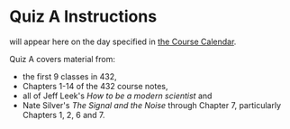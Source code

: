 # Quiz A Instructions

will appear here on the day specified in [the Course Calendar](https://thomaselove.github.io/432/calendar.html).

Quiz A covers material from:

- the first 9 classes in 432, 
- Chapters 1-14 of the 432 course notes,
- all of Jeff Leek's *How to be a modern scientist* and
- Nate Silver's *The Signal and the Noise* through Chapter 7, particularly Chapters 1, 2, 6 and 7.
